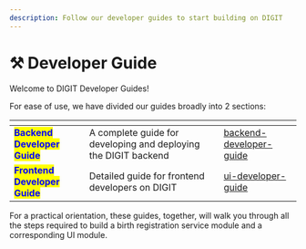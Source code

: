 ```yaml
---
description: Follow our developer guides to start building on DIGIT
---
```


# ⚒️ Developer Guide

Welcome to DIGIT Developer Guides!

For ease of use, we have divided our guides broadly into 2 sections:

<table data-card-size="large" data-view="cards"><thead><tr><th></th><th></th><th></th><th data-hidden data-card-target data-type="content-ref"></th></tr></thead><tbody><tr><td><mark style="color:blue;"><strong>Backend Developer Guide</strong></mark></td><td>A complete guide for developing and deploying the DIGIT backend </td><td></td><td><a href="backend-developer-guide/">backend-developer-guide</a></td></tr><tr><td><mark style="color:blue;"><strong>Frontend Developer Guide</strong></mark></td><td>Detailed guide for frontend developers on DIGIT </td><td></td><td><a href="ui-developer-guide/">ui-developer-guide</a></td></tr></tbody></table>

For a practical orientation, these guides, together, will walk you through all the steps required to build a birth registration service module and a corresponding UI module.



